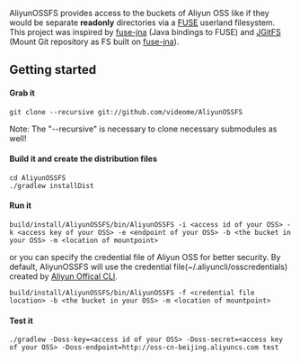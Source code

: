 AliyunOSSFS provides access to the buckets of Aliyun OSS like if they would be separate **readonly** directories via a [FUSE][Linux-Fuse] userland filesystem. This project was inspired by [fuse-jna][fuse-jna] (Java bindings to FUSE) and [JGitFS][JGitFS] (Mount Git repository as FS built on [fuse-jna][fuse-jna]).

## Getting started

#### Grab it

    git clone --recursive git://github.com/videome/AliyunOSSFS

Note: The "--recursive" is necessary to clone necessary submodules as well!

#### Build it and create the distribution files

	cd AliyunOSSFS
	./gradlew installDist

#### Run it

    build/install/AliyunOSSFS/bin/AliyunOSSFS -i <access id of your OSS> -k <access key of your OSS> -e <endpoint of your OSS> -b <the bucket in your OSS> -m <location of mountpoint>
    
or you can specify the credential file of Aliyun OSS for better security. By default, AliyunOSSFS will use the credential file(~/.aliyuncli/osscredentials) created by [Aliyun Offical CLI][Aliyun-cli].

	build/install/AliyunOSSFS/bin/AliyunOSSFS -f <credential file location> -b <the bucket in your OSS> -m <location of mountpoint>

#### Test it
	./gradlew -Doss-key=<access id of your OSS> -Doss-secret=<access key of your OSS> -Doss-endpoint=http://oss-cn-beijing.aliyuncs.com test
   
[Linux-FUSE]: http://fuse.sourceforge.net/
[fuse-jna]: https://github.com/EtiennePerot/fuse-jna
[JGitFS]: https://github.com/centic9/JGitFS
[Aliyun-cli]: https://github.com/aliyun/aliyun-cli